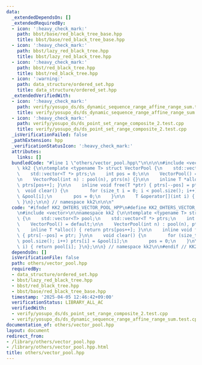 ```yaml
---
data:
  _extendedDependsOn: []
  _extendedRequiredBy:
  - icon: ':heavy_check_mark:'
    path: bbst/base/red_black_tree_base.hpp
    title: bbst/base/red_black_tree_base.hpp
  - icon: ':heavy_check_mark:'
    path: bbst/lazy_red_black_tree.hpp
    title: bbst/lazy_red_black_tree.hpp
  - icon: ':heavy_check_mark:'
    path: bbst/red_black_tree.hpp
    title: bbst/red_black_tree.hpp
  - icon: ':warning:'
    path: data_structure/ordered_set.hpp
    title: data_structure/ordered_set.hpp
  _extendedVerifiedWith:
  - icon: ':heavy_check_mark:'
    path: verify/yosupo_ds/ds_dynamic_sequence_range_affine_range_sum.test.cpp
    title: verify/yosupo_ds/ds_dynamic_sequence_range_affine_range_sum.test.cpp
  - icon: ':heavy_check_mark:'
    path: verify/yosupo_ds/ds_point_set_range_composite_2.test.cpp
    title: verify/yosupo_ds/ds_point_set_range_composite_2.test.cpp
  _isVerificationFailed: false
  _pathExtension: hpp
  _verificationStatusIcon: ':heavy_check_mark:'
  attributes:
    links: []
  bundledCode: "#line 1 \"others/vector_pool.hpp\"\n\n\n\n#include <vector>\n\nnamespace\
    \ kk2 {\n\ntemplate <typename T> struct VectorPool {\n    std::vector<T> pool;\n\
    \    std::vector<T *> ptrs;\n    int pos = 0;\n\n    VectorPool() = default;\n\
    \n    VectorPool(int n) : pool(n), ptrs(n) {}\n\n    inline T *alloc() { return\
    \ ptrs[pos++]; }\n\n    inline void free(T *ptr) { ptrs[--pos] = ptr; }\n\n  \
    \  void clear() {\n        for (size_t i = 0; i < pool.size(); i++) ptrs[i] =\
    \ &pool[i];\n        pos = 0;\n    }\n\n    T &operator[](int i) { return pool[i];\
    \ }\n};\n\n} // namespace kk2\n\n\n"
  code: "#ifndef KK2_OHTERS_VECTOR_POOL_HPP\n#define KK2_OHTERS_VECTOR_POOL_HPP 1\n\
    \n#include <vector>\n\nnamespace kk2 {\n\ntemplate <typename T> struct VectorPool\
    \ {\n    std::vector<T> pool;\n    std::vector<T *> ptrs;\n    int pos = 0;\n\n\
    \    VectorPool() = default;\n\n    VectorPool(int n) : pool(n), ptrs(n) {}\n\n\
    \    inline T *alloc() { return ptrs[pos++]; }\n\n    inline void free(T *ptr)\
    \ { ptrs[--pos] = ptr; }\n\n    void clear() {\n        for (size_t i = 0; i <\
    \ pool.size(); i++) ptrs[i] = &pool[i];\n        pos = 0;\n    }\n\n    T &operator[](int\
    \ i) { return pool[i]; }\n};\n\n} // namespace kk2\n\n#endif // KK2_OHTERS_VECTOR_POOL_HPP\n"
  dependsOn: []
  isVerificationFile: false
  path: others/vector_pool.hpp
  requiredBy:
  - data_structure/ordered_set.hpp
  - bbst/lazy_red_black_tree.hpp
  - bbst/red_black_tree.hpp
  - bbst/base/red_black_tree_base.hpp
  timestamp: '2025-04-05 12:46:42+09:00'
  verificationStatus: LIBRARY_ALL_AC
  verifiedWith:
  - verify/yosupo_ds/ds_point_set_range_composite_2.test.cpp
  - verify/yosupo_ds/ds_dynamic_sequence_range_affine_range_sum.test.cpp
documentation_of: others/vector_pool.hpp
layout: document
redirect_from:
- /library/others/vector_pool.hpp
- /library/others/vector_pool.hpp.html
title: others/vector_pool.hpp
---
```

